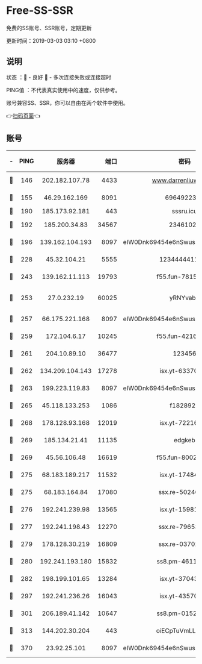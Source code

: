 # Free-SS-SSR

免费的SS账号、SSR账号，定期更新

更新时间：2019-03-03 03:10 +0800

## 说明

状态     ：🙂 - 良好 🙁 - 多次连接失败或连接超时

PING值   ：不代表真实使用中的速度，仅供参考。

账号兼容SS、SSR，你可以自由在两个软件中使用。

👉[扫码页面](https://liesauer.github.io/free-ss-ssr.github.io/)👈

## 账号

|-|PING|服务器|端口|密码|加密方式|区域|
|:----:|:----:|:-----:|-----:|:----:|:----:|:----:|
|🙂|146|202.182.107.78|4433|www.darrenliuwei.com|aes-256-cfb|JP|
|🙂|155|46.29.162.169|8091|6964922356|aes-256-cfb|RU|
|🙂|190|185.173.92.181|443|sssru.icu|rc4-md5|RU|
|🙂|192|185.200.34.83|34567|23461023|aes-256-cfb|US|
|🙂|196|139.162.104.193|8097|eIW0Dnk69454e6nSwuspv9DmS201tQ0D|aes-256-cfb|JP|
|🙂|228|45.32.104.21|5555|1234444411111|aes-256-cfb|SG|
|🙂|243|139.162.11.113|19793|f55.fun-78151290|aes-256-cfb|SG|
|🙂|253|27.0.232.19|60025|yRNYvabB|xchacha20-ietf-poly1305|HK|
|🙂|257|66.175.221.168|8097|eIW0Dnk69454e6nSwuspv9DmS201tQ0D|aes-256-cfb|US|
|🙂|259|172.104.6.17|10245|f55.fun-42164913|aes-256-cfb|US|
|🙂|261|204.10.89.10|36477|123456|aes-256-cfb|US|
|🙂|262|134.209.104.143|17278|isx.yt-63370045|aes-256-cfb|SG|
|🙂|263|199.223.119.83|8097|eIW0Dnk69454e6nSwuspv9DmS201tQ0D|aes-256-cfb|US|
|🙂|265|45.118.133.253|1086|f1828920|aes-256-cfb|SG|
|🙂|268|178.128.93.168|12019|isx.yt-72216757|aes-256-cfb|SG|
|🙂|269|185.134.21.41|11135|edgkeb|aes-256-cfb|GB|
|🙂|269|45.56.106.48|16619|f55.fun-80021142|aes-256-cfb|US|
|🙂|275|68.183.189.217|11532|isx.yt-17484658|aes-256-cfb|SG|
|🙂|275|68.183.164.84|17080|ssx.re-50240519|aes-256-cfb|US|
|🙂|276|192.241.239.98|13565|isx.yt-15981055|aes-256-cfb|US|
|🙂|277|192.241.198.43|12270|ssx.re-79653159|aes-256-cfb|US|
|🙂|279|178.128.30.219|16809|ssx.re-03702185|aes-256-cfb|SG|
|🙂|280|192.241.193.180|15832|ss8.pm-46115453|aes-256-cfb|US|
|🙂|282|198.199.101.65|13284|isx.yt-37043083|aes-256-cfb|US|
|🙂|297|192.241.236.26|16043|isx.yt-43570413|aes-256-cfb|US|
|🙂|301|206.189.41.142|10647|ss8.pm-01527155|aes-256-cfb|SG|
|🙂|313|144.202.30.204|443|oiECpTuVmLLxk4Ts|aes-256-cfb|US|
|🙂|370|23.92.25.101|8097|eIW0Dnk69454e6nSwuspv9DmS201tQ0D|aes-256-cfb|US|
